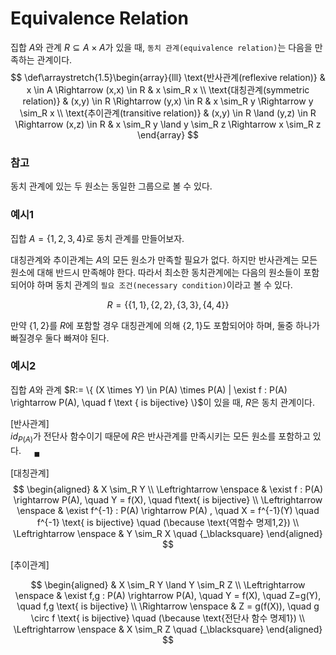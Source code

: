 # Equivalence Relation

집합 $A$와 관계 $R \subseteq A \times A$가 있을 때, `동치 관계(equivalence relation)`는 다음을 만족하는 관계이다.
$$ \def\arraystretch{1.5}\begin{array}{lll} \text{반사관계(reflexive relation)} & x \in A \Rightarrow (x,x) \in R & x \sim_R x \\ \text{대칭관계(symmetric relation)} & (x,y) \in R \Rightarrow (y,x) \in R & x \sim_R y \Rightarrow y \sim_R x \\ \text{추이관계(transitive relation)} & (x,y) \in R \land (y,z) \in R \Rightarrow (x,z) \in R & x \sim_R y \land y \sim_R z \Rightarrow x \sim_R z \end{array} $$

### 참고

동치 관계에 있는 두 원소는 동일한 그룹으로 볼 수 있다.

### 예시1

집합 $A = \{ 1,2,3,4 \}$로 동치 관계를 만들어보자.

대칭관계와 추이관계는 $A$의 모든 원소가 만족할 필요가 없다. 하지만 반사관계는 모든 원소에 대해 반드시 만족해야 한다. 따라서 최소한 동치관계에는 다음의 원소들이 포함되어야 하며 동치 관계의 `필요 조건(necessary condition)`이라고 볼 수 있다.

$$ R = \{ \{ 1,1 \}, \{ 2,2 \}, \{ 3,3 \}, \{ 4,4 \} \} $$

만약 $\{ 1,2 \}$를 $R$에 포함할 경우 대칭관계에 의해 $\{ 2,1 \}$도 포함되어야 하며, 둘중 하나가 빠질경우 둘다 빠져야 된다.

### 예시2

집합 $A$와 관계 $R:= \{ (X \times Y) \in P(A) \times P(A) | \exist f : P(A) \rightarrow P(A), \quad f \text { is bijective} \}$이 있을 때, $R$은 동치 관계이다.

[반사관계]  
$id_{P(A)}$가 전단사 함수이기 때문에 $R$은 반사관계를 만족시키는 모든 원소를 포함하고 있다. $\quad {_\blacksquare}$

[대칭관계]  
$$ \begin{aligned} & X \sim_R Y \\ \Leftrightarrow \enspace & \exist f : P(A) \rightarrow P(A), \quad Y = f(X), \quad f\text{ is bijective} \\ \Leftrightarrow \enspace & \exist f^{-1} : P(A) \rightarrow P(A) , \quad X = f^{-1}(Y) \quad f^{-1} \text{ is bijective} \quad (\because \text{역함수 명제1,2}) \\ \Leftrightarrow \enspace & Y \sim_R X \quad {_\blacksquare} \end{aligned} $$

[추이관계]

$$ \begin{aligned} & X \sim_R Y \land Y \sim_R Z \\ \Leftrightarrow \enspace & \exist f,g : P(A) \rightarrow P(A), \quad Y = f(X), \quad Z=g(Y), \quad f,g \text{ is bijective} \\ \Rightarrow \enspace & Z = g(f(X)), \quad g \circ f \text{ is bijective} \quad (\because \text{전단사 함수 명제1}) \\ \Leftrightarrow \enspace & X \sim_R Z \quad {_\blacksquare} \end{aligned} $$